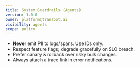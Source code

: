 ```yaml
---
title: System Guardrails (Agents)
version: 1.0.0
owner: platform@transbot.ai
visibility: agents
scope: policy
---
```


- **Never** emit PII to logs/spans. Use IDs only.
- Respect feature flags; degrade gracefully on SLO breach.
- Prefer canary & rollback over risky bulk changes.
- Always attach a trace link in error notifications.
